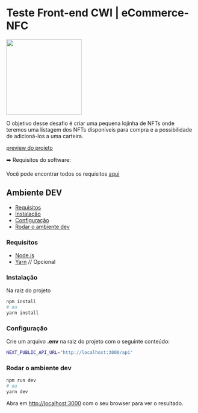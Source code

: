 # Teste Front-end CWI | eCommerce-NFC

<img src="https://media.giphy.com/media/ahcCj4odGZqlMjmMB8/giphy.gif" width="200px" />

O objetivo desse desafio é criar uma pequena lojinha de NFTs onde teremos uma listagem dos NFTs disponíveis para compra e a possibilidade de adicioná-los a uma carteira.

[preview do projeto](https://e-nfc.vercel.app/)

➡️ Requisitos do software:

Você pode encontrar todos os requisitos [aqui](https://github.com/users/censuradho/projects/3)

## Ambiente DEV

- [Requisitos](#requisitos)
- [Instalação](#instalação)
- [Configuração](#configuração)
- [Rodar o ambiente dev](#rodar-o-ambiente-dev)

### Requisitos

- [Node.js](https://nodejs.org/en/)
- [Yarn](https://yarnpkg.com/getting-started/install) // Opcional

### Instalação

Na raiz do projeto

```bash
npm install
# ou
yarn install
```

### Configuração

Crie um arquivo **.env** na raiz do projeto com o seguinte conteúdo:

```bash
NEXT_PUBLIC_API_URL="http://localhost:3000/api"
```

### Rodar o ambiente dev

```bash
npm run dev
# ou
yarn dev
```

Abra em [http://localhost:3000](http://localhost:3000) com o seu browser para ver o resultado.


